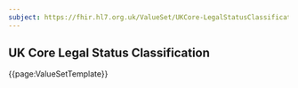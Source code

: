 ```yaml
---
subject: https://fhir.hl7.org.uk/ValueSet/UKCore-LegalStatusClassification
---
```

## UK Core Legal Status Classification

{{page:ValueSetTemplate}}